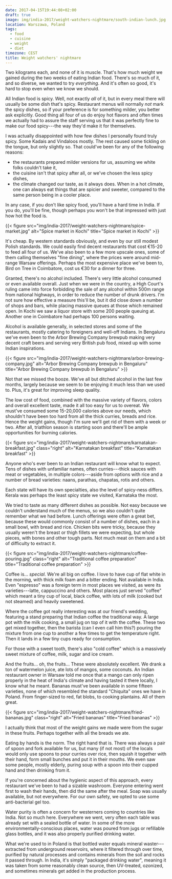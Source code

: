 ```yaml
---
date: 2017-04-15T19:44:08+02:00
draft: true
image: img/india-2017/weight-watchers-nightmare/south-indian-lunch.jpg
location: Warszawa, Poland
tags:
  - food
  - cuisine
  - weight
  - diet
timezone: CEST
title: Weight watchers' nightmare
---
```


Two kilograms each, and none of it is muscle. That's how much weight we gained during the two weeks of eating Indian food. There's so much of it, and so diverse, we wanted to try _everything_. And it's often so good, it's hard to stop even when we know we should.

<!--more-->

All Indian food is spicy. Well, not exactly _all_ of it, but in every meal there will usually be some dish that's spicy. Restaurant menus will normally _not_ mark the spicy dishes, so if your preference is for something milder, you better ask explicitly. Good thing all four of us do enjoy hot flavors and often times we actually had to assure the staff serving us that it was perfectly fine to make our food spicy---the way they'd make it for themselves.

I was actually disappointed with how few dishes I personally found truly spicy. Some Kadais and Vindaloos mostly. The rest caused some tickling on the tongue, but only slightly so. That could've been for any of the following reasons:

* the restaurants prepared milder versions for us, assuming we white folks couldn't take it,
* the cuisine isn't that spicy after all, or we've chosen the less spicy dishes,
* the climate changed our taste, as it always does. When in a hot climate, one can always eat things that are spicier and sweeter, compared to the same person being in a cooler place.

In any case, if you don't like spicy food, you'll have a hard time in India. If you do, you'll be fine, though perhaps you won't be that impressed with just how hot the food is.

{{< figure src="img/india-2017/weight-watchers-nightmare/spice-market.jpg" alt="Spice market in Kochi" title="Spice market in Kochi" >}}

It's cheap. By western standards obviously, and even by our still modest Polish standards. We could easily find decent restaurants that cost €15-20 to feed all four of us. We've also been to a few more upscale ones, some of them calling themselves "fine dining", where the prices were around mid-range Warsaw offerings. Perhaps the most expensive place we've been to, Bird on Tree in Coimbatore, cost us €30 for a dinner for three.

Granted, there's no alcohol included. There's very little alcohol consumed or even available overall. Just when we were in the country, a High Court's ruling came into force forbidding the sale of any alcohol within 500m range from national highways, in order to reduce the number of drunk drivers. I'm not sure how effective a measure this'll be, but it did close down a number of shops and bars, while placing massive queues at those which remained open. In Kochi we saw a liquor store with some 200 people queuing at. Another one in Coimbatore had perhaps 100 persons waiting.

Alcohol is available generally, in selected stores and some of the restaurants, mostly catering to foreigners and well-off Indians. In Bengaluru we've even been to the Arbor Brewing Company brewpub making very decent craft beers and serving very British pub food, mixed up with some Indian inspirations.

{{< figure src="img/india-2017/weight-watchers-nightmare/arbor-brewing-company.jpg" alt="Arbor Brewing Company brewpub in Bengaluru" title="Arbor Brewing Company brewpub in Bengaluru" >}}

Not that we missed the booze. We've all but ditched alcohol in the last few months, largely because we seem to be enjoying it much less than we used to. Plus, it's great for improving sleep quality.

The low cost of food, combined with the massive variety of flavors, colors and overall excellent taste, made it all too easy for us to overeat. We must've consumed some 15-20,000 calories above our needs, which shouldn't have been too hard from all the thick curries, breads and rice. Hence the weight gains, though I'm sure we'll get rid of them with a week or two. After all, triathlon season is starting soon and there'll be ample opportunities for burning calories.

{{< figure src="img/india-2017/weight-watchers-nightmare/karnatakan-breakfast.jpg" class="right" alt="Karnatakan breakfast" title="Karnatakan breakfast" >}}

Anyone who's ever been to an Indian restaurant will know what to expect. Tens of dishes with unfamiliar names, often curries---thick sauces with meat or vegetables, in multiple colors---aside from options with rice and a number of bread varieties: naans, parathas, chapatas, rotis and others.

Each state will have its own specialties, also the level of spicy-ness differs. Kerala was perhaps the least spicy state we visited, Karnataka the most.

We tried to taste as many different dishes as possible. Not easy because we couldn't understand much of the menus, so we also couldn't quite remember what we had before. Lunch offerings were often a great bet, because these would commonly consist of a number of dishes, each in a small bowl, with bread and rice. Chicken bits were tricky, because they usually weren't the breast or thigh fillets we were expecting, but whole pieces, with bones and other tough parts. Not much meat on them and a bit of difficulty to extract it.

{{< figure src="img/india-2017/weight-watchers-nightmare/coffee-pouring.jpg" class="right" alt="Traditional coffee preparation" title="Traditional coffee preparation" >}}

Coffee is... _special_. We're all big on coffee. I love to have cup of flat white in the morning, with thick milk foam and a bitter ending. Not available in India. Even "espresso" was a foreign term in most places we visited, as were its varieties---latte, cappuccino and others. Most places just served "coffee" which meant a tiny cup of local, black coffee, with lots of milk (cooked but not steamed) and heavily sweetened.

Where the coffee got really interesting was at our friend's wedding, featuring a stand preparing that Indian coffee the traditional way. A large pot with the milk cooking, a small jug on top of it with the coffee. These two get mixed together, then the barista (can I even call him this?) pouring the mixture from one cup to another a few times to get the temperature right. Then it lands in a few tiny cups ready for consumption.

For those with a sweet tooth, there's also "cold coffee" which is a massively sweet mixture of coffee, milk, sugar and ice cream.

And the fruits... oh, the fruits... These were absolutely excellent. We drank a ton of watermelon juice, ate lots of mangos, some coconuts. An Indian restaurant owner in Warsaw told me once that a mango can only ripen properly in the heat of India's climate and having tasted it there locally, I know what he meant. Bananas must've been available in some fifteen varieties, none of which resembled the standard "Chiquita" ones we have in Poland. From finger-sized to red, fat blobs, to cooking plantains. All of them great.

{{< figure src="img/india-2017/weight-watchers-nightmare/fried-bananas.jpg" class="right" alt="Fried bananas" title="Fried bananas" >}}

I actually think that most of the weight gains we made were from the sugar in these fruits. Perhaps together with all the breads we ate.

Eating by hands is the norm. The right hand that is. There was always a pair of spoon and fork available for us, but many (if not most) of the locals would only use spoons to pour curries over rice, then squish it together with their hand, form small bunches and put it in their mouths. We even saw some people, mostly elderly, puring soup with a spoon into their cupped hand and then drinking from it.

If you're concerned about the hygienic aspect of this approach, every restaurant we've been to had a sizable washroom. Everyone entering went first to wash their hands, then did the same after the meal. Soap was usually available, but not everywhere. For our own safety, we opted to use some anti-bacterial gel too.

Water purity is often a concern for westerners coming to countries like India. Not so much here. Everywhere we went, very often each table was already set with a sealed bottle of water. In some of the more environmentally-conscious places, water was poured from jugs or refillable glass bottles, and it was also properly purified drinking water.

What we're used to in Poland is that bottled water equals mineral waster---extracted from underground reservoirs, where it filtered through over time, purified by natural processes and contains minerals from the soil and rocks it passed through. In India, it's simply "packaged drinking water", meaning it was taken from some reasonably clean source, then UV-treated, ozonized, and sometimes minerals get added in the production process.

